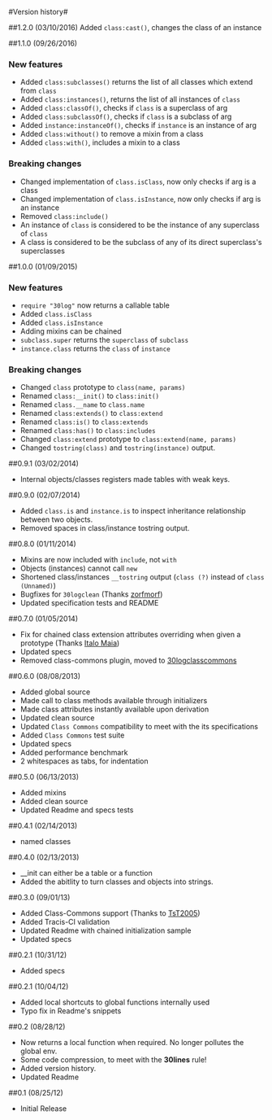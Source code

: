 #Version history#

##1.2.0 (03/10/2016)
Added `class:cast()`, changes the class of an instance

##1.1.0 (09/26/2016)
### New features
* Added `class:subclasses()` returns the list of all classes which extend from `class`
* Added `class:instances()`, returns the list of all instances of `class`
* Added `class:classOf()`, checks if `class` is a superclass of arg
* Added `class:subclassOf()`, checks if `class` is a subclass of arg
* Added `instance:instanceOf()`, checks if `instance` is an instance of arg
* Added `class:without()` to remove a mixin from a class
* Added `class:with()`, includes a mixin to a class

### Breaking changes
* Changed implementation of `class.isClass`, now only checks if arg is a class
* Changed implementation of `class.isInstance`, now only checks if arg is an instance
* Removed `class:include()`
* An instance of `class` is considered to be the instance of any superclass of `class`
* A class is considered to be the subclass of any of its direct superclass's superclasses

##1.0.0 (01/09/2015) 

### New features
* `require "30log"` now returns a callable table
* Added `class.isClass` 
* Added `class.isInstance`
* Adding mixins can be chained
* `subclass.super` returns the `superclass` of `subclass`
* `instance.class` returns the `class` of `instance`

### Breaking changes
* Changed `class` prototype to `class(name, params)`
* Renamed `class:__init()` to `class:init()`
* Renamed `class.__name` to `class.name`
* Renamed `class:extends()` to `class:extend`
* Renamed `class:is()` to `class:extends`
* Renamed `class:has()` to `class:includes`
* Changed `class:extend` prototype to `class:extend(name, params)`
* Changed `tostring(class)` and `tostring(instance)` output.


##0.9.1 (03/02/2014)
* Internal objects/classes registers made tables with weak keys.

##0.9.0 (02/07/2014)
* Added `class.is` and `instance.is` to inspect inheritance relationship between two objects.
* Removed spaces in class/instance tostring output.

##0.8.0 (01/11/2014)
* Mixins are now included with `include`, not `with`
* Objects (instances) cannot call `new`
* Shortened class/instances `__tostring` output (`class (?)` instead of `class (Unnamed)`)
* Bugfixes for `30logclean` (Thanks [zorfmorf](https://github.com/zorfmorf))
* Updated specification tests and README

##0.7.0 (01/05/2014)
* Fix for chained class extension attributes overriding when given a prototype (Thanks [Italo Maia](https://github.com/Yonaba/30log/issues/7))
* Updated specs
* Removed class-commons plugin, moved to [30logclasscommons](http://github.com/Yonaba/30logclasscommons)

##0.6.0 (08/08/2013)
* Added global source
* Made call to class methods available through initializers
* Made class attributes instantly available upon derivation
* Updated clean source
* Updated `Class Commons` compatibility to meet with the its specifications
* Added `Class Commons` test suite
* Updated specs
* Added performance benchmark
* 2 whitespaces as tabs, for indentation

##0.5.0 (06/13/2013)
* Added mixins
* Added clean source
* Updated Readme and specs tests

##0.4.1 (02/14/2013)
* named classes

##0.4.0 (02/13/2013)
* __init can either be a table or a function
* Added the abitlity to turn classes and objects into strings.

##0.3.0 (09/01/13)
* Added Class-Commons support (Thanks to [TsT2005](https://github.com/tst2005))
* Added Tracis-CI validation
* Updated Readme with chained initialization sample
* Updated specs

##0.2.1 (10/31/12)
* Added specs

##0.2.1 (10/04/12)
* Added local shortcuts to global functions internally used
* Typo fix in Readme's snippets

##0.2 (08/28/12)
* Now returns a local function when required. No longer pollutes the global env.
* Some code compression, to meet with the **30lines** rule!
* Added version history.
* Updated Readme

##0.1 (08/25/12)
* Initial Release
